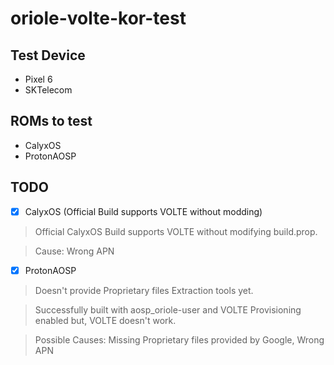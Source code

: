 # oriole-volte-kor-test

## Test Device
* Pixel 6
* SKTelecom

## ROMs to test
* CalyxOS
* ProtonAOSP 

## TODO
- [x] CalyxOS (Official Build supports VOLTE without modding)
> Official CalyxOS Build supports VOLTE without modifying build.prop.

> Cause: Wrong APN
- [x] ProtonAOSP
> Doesn't provide Proprietary files Extraction tools yet.

> Successfully built with aosp_oriole-user and VOLTE Provisioning enabled but, VOLTE doesn't work.

> Possible Causes: Missing Proprietary files provided by Google, Wrong APN
